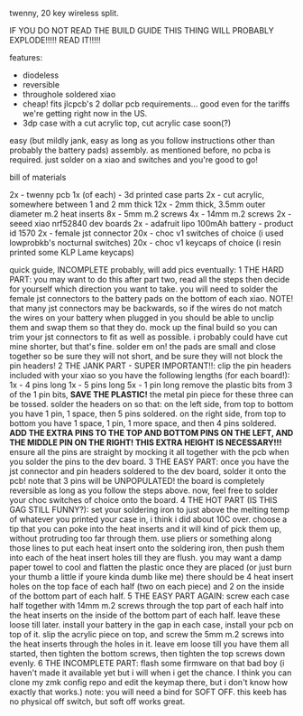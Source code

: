 twenny, 20 key wireless split.

IF YOU DO NOT READ THE BUILD GUIDE THIS THING WILL PROBABLY EXPLODE!!!!! READ IT!!!!!

features: 
 - diodeless
 - reversible
 - throughole soldered xiao
 - cheap! fits jlcpcb's 2 dollar pcb requirements... good even for the tariffs we're getting right now in the US.
 - 3dp case with a cut acrylic top, cut acrylic case soon(?)

easy (but mildly jank, easy as long as you follow instructions other than probably the battery pads) assembly. as mentioned before, no pcba is required. just solder on a xiao and switches and you're good to go!

bill of materials

2x - twenny pcb
1x (of each) - 3d printed case parts
2x - cut acrylic, somewhere between 1 and 2 mm thick
12x - 2mm thick, 3.5mm outer diameter m.2 heat inserts
8x - 5mm m.2 screws
4x - 14mm m.2 screws
2x - seeed xiao nrf52840 dev boards
2x - adafruit lipo 100mAh battery - product id 1570
2x - female jst connector
20x - choc v1 switches of choice (i used lowprobkb's nocturnal switches)
20x - choc v1 keycaps of choice (i resin printed some KLP Lame keycaps)

quick guide, INCOMPLETE probably, will add pics eventually:
1 THE HARD PART:
  you may want to do this after part two, read all the steps then decide for yourself which direction you want to take.
  you will need to solder the female jst connectors to the battery pads on the bottom of each xiao. NOTE! that many jst connectors may be backwards, so if the wires do not match the wires on your battery when plugged in you should be able to unclip them and swap them so that they do.
  mock up the final build so you can trim your jst connectors to fit as well as possible. i probably could have cut mine shorter, but that's fine.
  solder em on! the pads are small and close together so be sure they will not short, and be sure they will not block the pin headers!
2 THE JANK PART - SUPER IMPORTANT!!:
  clip the pin headers included with your xiao so you have the following lengths (for each board!):
    1x - 4 pins long
    1x - 5 pins long
    5x - 1 pin long
  remove the plastic bits from 3 of the 1 pin bits, **SAVE THE PLASTIC!** the metal pin piece for these three can be tossed.
  solder the headers on so that:
    on the left side, from top to bottom you have 1 pin, 1 space, then 5 pins soldered.
    on the right side, from top to bottom you have 1 space, 1 pin, 1 more space, and then 4 pins soldered.
  **ADD THE EXTRA PINS TO THE TOP AND BOTTOM PINS ON THE LEFT, AND THE MIDDLE PIN ON THE RIGHT! THIS EXTRA HEIGHT IS NECESSARY!!!**
  ensure all the pins are straight by mocking it all together with the pcb when you solder the pins to the dev board.
3 THE EASY PART:
  once you have the jst connector and pin headers soldered to the dev board, solder it onto the pcb! note that 3 pins will be UNPOPULATED! the board is completely reversible as long as you follow the steps above.
  now, feel free to solder your choc switches of choice onto the board.
4 THE HOT PART (IS THIS GAG STILL FUNNY?):
  set your soldering iron to just above the melting temp of whatever you printed your case in, i think i did about 10C over.
  choose a tip that you can poke into the heat inserts and it will kind of pick them up, without protruding too far through them.
  use pliers or something along those lines to put each heat insert onto the soldering iron, then push them into each of the heat insert holes till they are flush. you may want a damp paper towel to cool and flatten the plastic once they are placed (or just burn your thumb a little if youre kinda dumb like me)
    there should be 4 heat insert holes on the top face of each half (two on each piece) and 2 on the inside of the bottom part of each half.
5 THE EASY PART AGAIN:
  screw each case half together with 14mm m.2 screws through the top part of each half into the heat inserts on the inside of the bottom part of each half. leave these loose till later.
  install your battery in the gap in each case, install your pcb on top of it.
  slip the acrylic piece on top, and screw the 5mm m.2 screws into the heat inserts through the holes in it. leave em loose till you have them all started, then tighten the bottom screws, then tighten the top screws down evenly.
6 THE INCOMPLETE PART:
  flash some firmware on that bad boy (i haven't made it available yet but i will when i get the chance. I think you can clone my zmk config repo and edit the keymap there, but i don't know how exactly that works.)
  note: you will need a bind for SOFT OFF. this keeb has no physical off switch, but soft off works great.
    
